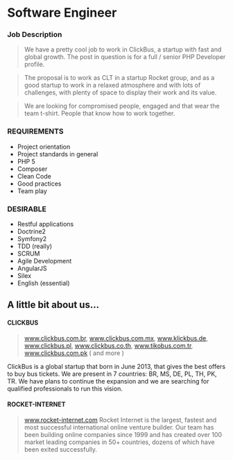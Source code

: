 # Software Engineer

### Job Description

> We have a pretty cool job to work in ClickBus, a startup with fast and global growth.
> The post in question is for a full / senior PHP Developer profile.


> The proposal is to work as CLT in a startup Rocket group, and as a good startup to work in a relaxed atmosphere and with lots of challenges, with plenty of space to display their work and its value.

> We are looking for compromised people, engaged and that wear the team t-shirt. People that know how to work together.

### REQUIREMENTS
- Project orientation
- Project standards in general
- PHP 5
- Composer
- Clean Code
- Good practices
- Team play

### DESIRABLE
- Restful applications
- Doctrine2
- Symfony2
- TDD (really)
- SCRUM
- Agile Development
- AngularJS
- Silex
- English (essential)


## A little bit about us...

#### CLICKBUS 
> www.clickbus.com.br, www.clickbus.com.mx, www.klickbus.de, www.clickbus.pl, www.clickbus.co.th, www.tikobus.com.tr, www.clickbus.com.pk ( and more )

ClickBus is a global startup that born in June 2013, that gives the best offers to buy bus tickets. We are present in 7 countries: BR, MS, DE, PL, TH, PK, TR. We have plans to continue the expansion and we are searching for qualified professionals to run this vision.

#### ROCKET-INTERNET
> www.rocket-internet.com
Rocket Internet is the largest, fastest and most successful international online venture builder. Our team has been building online companies since 1999 and has created over 100 market leading companies in 50+ countries, dozens of which have been exited successfully.
